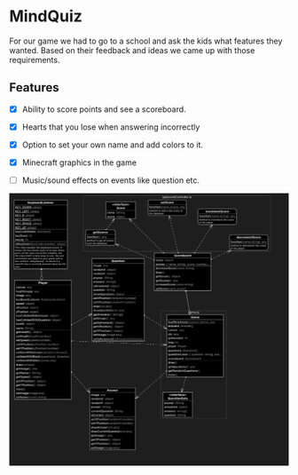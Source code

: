 # MindQuiz

For our game we had to go to a school and ask the kids what features they wanted. Based on their feedback and ideas we came up with those requirements.


## Features

- [x] Ability to score points and see a scoreboard.
- [x] Hearts that you lose when answering incorrectly 
- [x] Option to set your own name and add colors to it.
- [x] Minecraft graphics in the game
- [ ] Music/sound effects on events like question etc.


![diagram](./src_diagram.png)
